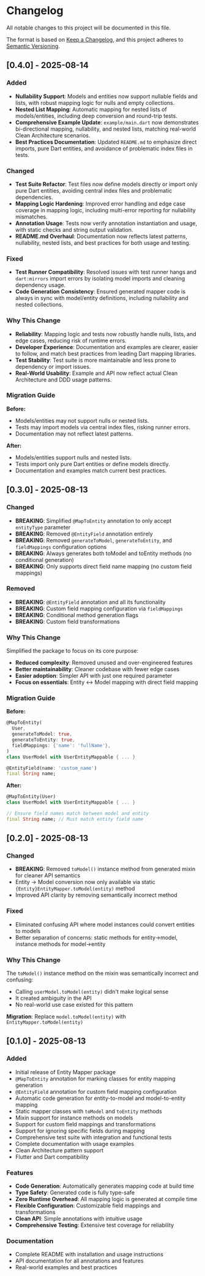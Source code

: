 # Changelog

All notable changes to this project will be documented in this file.

The format is based on [Keep a Changelog](https://keepachangelog.com/en/1.0.0/),
and this project adheres to [Semantic Versioning](https://semver.org/spec/v2.0.0.html).

## [0.4.0] - 2025-08-14

### Added
- **Nullability Support**: Models and entities now support nullable fields and lists, with robust mapping logic for nulls and empty collections.
- **Nested List Mapping**: Automatic mapping for nested lists of models/entities, including deep conversion and round-trip tests.
- **Comprehensive Example Update**: `example/main.dart` now demonstrates bi-directional mapping, nullability, and nested lists, matching real-world Clean Architecture scenarios.
- **Best Practices Documentation**: Updated `README.md` to emphasize direct imports, pure Dart entities, and avoidance of problematic index files in tests.

### Changed
- **Test Suite Refactor**: Test files now define models directly or import only pure Dart entities, avoiding central index files and problematic dependencies.
- **Mapping Logic Hardening**: Improved error handling and edge case coverage in mapping logic, including multi-error reporting for nullability mismatches.
- **Annotation Usage**: Tests now verify annotation instantiation and usage, with static checks and string output validation.
- **README.md Overhaul**: Documentation now reflects latest patterns, nullability, nested lists, and best practices for both usage and testing.

### Fixed
- **Test Runner Compatibility**: Resolved issues with test runner hangs and `dart:mirrors` import errors by isolating model imports and cleaning dependency usage.
- **Code Generation Consistency**: Ensured generated mapper code is always in sync with model/entity definitions, including nullability and nested collections.

### Why This Change
- **Reliability**: Mapping logic and tests now robustly handle nulls, lists, and edge cases, reducing risk of runtime errors.
- **Developer Experience**: Documentation and examples are clearer, easier to follow, and match best practices from leading Dart mapping libraries.
- **Test Stability**: Test suite is more maintainable and less prone to dependency or import issues.
- **Real-World Usability**: Example and API now reflect actual Clean Architecture and DDD usage patterns.

### Migration Guide
**Before:**
- Models/entities may not support nulls or nested lists.
- Tests may import models via central index files, risking runner errors.
- Documentation may not reflect latest patterns.

**After:**
- Models/entities support nulls and nested lists.
- Tests import only pure Dart entities or define models directly.
- Documentation and examples match current best practices.

## [0.3.0] - 2025-08-13

### Changed
- **BREAKING**: Simplified `@MapToEntity` annotation to only accept `entityType` parameter
- **BREAKING**: Removed `@EntityField` annotation entirely
- **BREAKING**: Removed `generateToModel`, `generateToEntity`, and `fieldMappings` configuration options
- **BREAKING**: Always generates both toModel and toEntity methods (no conditional generation)
- **BREAKING**: Only supports direct field name mapping (no custom field mappings)

### Removed
- **BREAKING**: `@EntityField` annotation and all its functionality
- **BREAKING**: Custom field mapping configuration via `fieldMappings`
- **BREAKING**: Conditional method generation flags
- **BREAKING**: Custom field transformations

### Why This Change
Simplified the package to focus on its core purpose:
- **Reduced complexity**: Removed unused and over-engineered features
- **Better maintainability**: Cleaner codebase with fewer edge cases
- **Easier adoption**: Simpler API with just one required parameter
- **Focus on essentials**: Entity ↔ Model mapping with direct field mapping

### Migration Guide
**Before:**
```dart
@MapToEntity(
  User,
  generateToModel: true,
  generateToEntity: true,
  fieldMappings: {'name': 'fullName'},
)
class UserModel with UserEntityMappable { ... }

@EntityField(name: 'custom_name')
final String name;
```

**After:**
```dart
@MapToEntity(User)
class UserModel with UserEntityMappable { ... }

// Ensure field names match between model and entity
final String name; // Must match entity field name
```

## [0.2.0] - 2025-08-13

### Changed
- **BREAKING**: Removed `toModel()` instance method from generated mixin for cleaner API semantics
- Entity → Model conversion now only available via static `{Entity}EntityMapper.toModel(entity)` method
- Improved API clarity by removing semantically incorrect method

### Fixed
- Eliminated confusing API where model instances could convert entities to models
- Better separation of concerns: static methods for entity→model, instance methods for model→entity

### Why This Change
The `toModel()` instance method on the mixin was semantically incorrect and confusing:
- Calling `userModel.toModel(entity)` didn't make logical sense
- It created ambiguity in the API
- No real-world use case existed for this pattern

**Migration**: Replace `model.toModel(entity)` with `EntityMapper.toModel(entity)`

## [0.1.0] - 2025-08-13

### Added
- Initial release of Entity Mapper package
- `@MapToEntity` annotation for marking classes for entity mapping generation
- `@EntityField` annotation for custom field mapping configuration
- Automatic code generation for entity-to-model and model-to-entity mapping
- Static mapper classes with `toModel` and `toEntity` methods
- Mixin support for instance methods on models
- Support for custom field mappings and transformations
- Support for ignoring specific fields during mapping
- Comprehensive test suite with integration and functional tests
- Complete documentation with usage examples
- Clean Architecture pattern support
- Flutter and Dart compatibility

### Features
- **Code Generation**: Automatically generates mapping code at build time
- **Type Safety**: Generated code is fully type-safe
- **Zero Runtime Overhead**: All mapping logic is generated at compile time
- **Flexible Configuration**: Customizable field mappings and transformations
- **Clean API**: Simple annotations with intuitive usage
- **Comprehensive Testing**: Extensive test coverage for reliability

### Documentation
- Complete README with installation and usage instructions
- API documentation for all annotations and features
- Real-world examples and best practices
